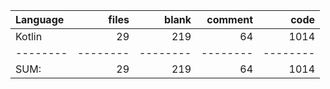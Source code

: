 | Language |    files |    blank |  comment |     code |
|:---------|---------:|---------:|---------:|---------:|
| Kotlin   |       29 |      219 |       64 |     1014 |
| -------- | -------- | -------- | -------- | -------- |
| SUM:     |       29 |      219 |       64 |     1014 |
